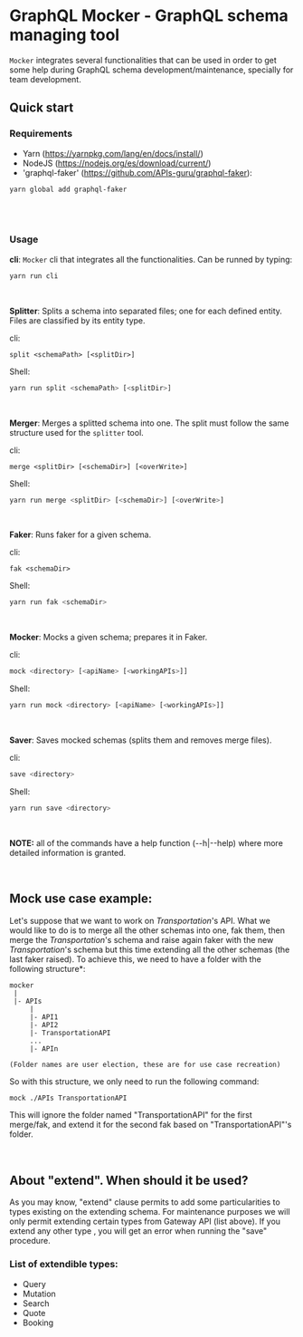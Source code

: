 # GraphQL Mocker - GraphQL schema managing tool

`Mocker` integrates several functionalities that can be used in order to get some help during GraphQL schema development/maintenance, specially for team development.


## Quick start
### Requirements

- Yarn (https://yarnpkg.com/lang/en/docs/install/)
- NodeJS (https://nodejs.org/es/download/current/)
- 'graphql-faker' (https://github.com/APIs-guru/graphql-faker):
```sh
yarn global add graphql-faker
```
<br/>
<br/>

### Usage
**cli**:  `Mocker` cli that integrates all the functionalities. Can be runned by typing:
```sh
yarn run cli
```
<br/>

**Splitter**: Splits a schema into separated files; one for each defined entity. Files are classified by its entity type.

cli:
```
split <schemaPath> [<splitDir>]
```
Shell:
```sh
yarn run split <schemaPath> [<splitDir>]
```

<br/>

**Merger**: Merges a splitted schema into one. The split must follow the same structure used for the `splitter` tool.

cli:
```
merge <splitDir> [<schemaDir>] [<overWrite>]
```
Shell:
```sh
yarn run merge <splitDir> [<schemaDir>] [<overWrite>]
```

<br/>

**Faker**: Runs faker for a given schema.

cli:
```
fak <schemaDir>
```
Shell:
```sh
yarn run fak <schemaDir>
```

<br/>

**Mocker**: Mocks a given schema; prepares it in Faker.

cli:
```sh
mock <directory> [<apiName> [<workingAPIs>]]
```
Shell:
```sh
yarn run mock <directory> [<apiName> [<workingAPIs>]]
```

<br/>

**Saver**: Saves mocked schemas (splits them and removes merge files).

cli:
```sh
save <directory>
```
Shell:
```sh
yarn run save <directory>
```
<br/>

**NOTE:** all of the commands have a help function (--h|--help) where more detailed information is granted.

<br/>

## Mock use case example:
Let's suppose that we want to work on *Transportation*'s API. What we would like to do is to merge all the other schemas into one, fak them, then merge the *Transportation*'s schema and raise again faker with the new *Transportation*'s schema but this time extending all the other schemas (the last faker raised). To achieve this, we need to have a folder with the following structure*:

```
mocker
 |
 |- APIs
     |
     |- API1
     |- API2
     |- TransportationAPI
     ...
     |- APIn

(Folder names are user election, these are for use case recreation)
```

So with this structure, we only need to run the following command:
```sh
mock ./APIs TransportationAPI
```

This will ignore the folder named "TransportationAPI" for the first merge/fak, and 
extend it for the second fak based on "TransportationAPI"'s folder.

<br/>

## About "extend". When should it be used?
As you may know, "extend" clause permits to add some particularities to types existing on the extending schema. For maintenance purposes we will only permit extending certain types from Gateway API (list above). If you extend any other type , you will get an error when running the "save" procedure.
<br/>

### List of extendible types:
* Query
* Mutation
* Search
* Quote
* Booking
